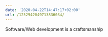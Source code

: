```yaml
---
date: '2020-04-22T14:47:17+02:00'
url: /1252942049713836034/
---
```

Software/Web development is a craftsmanship
